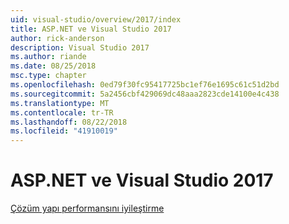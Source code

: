 ```yaml
---
uid: visual-studio/overview/2017/index
title: ASP.NET ve Visual Studio 2017
author: rick-anderson
description: Visual Studio 2017
ms.author: riande
ms.date: 08/25/2018
msc.type: chapter
ms.openlocfilehash: 0ed79f30fc95417725bc1ef76e1695c61c51d2bd
ms.sourcegitcommit: 5a2456cbf429069dc48aaa2823cde14100e4c438
ms.translationtype: MT
ms.contentlocale: tr-TR
ms.lasthandoff: 08/22/2018
ms.locfileid: "41910019"
---
```

<a name="aspnet-and-visual-studio-2017"></a>ASP.NET ve Visual Studio 2017
====================

[Çözüm yapı performansını iyileştirme](xref:visual-studio/overview/2017/optimize-build-perf)